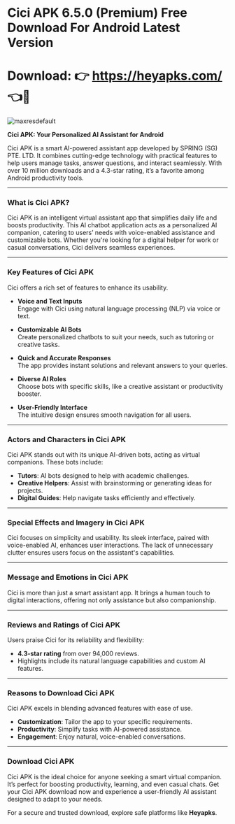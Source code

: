# Cici APK 6.5.0 (Premium) Free Download For Android Latest Version

# Download: 👉 https://heyapks.com/ 👈📲

![maxresdefault](https://github.com/user-attachments/assets/a62dd4a6-f2fa-46be-bc97-3a5358f135fa)


**Cici APK: Your Personalized AI Assistant for Android**  

Cici APK is a smart AI-powered assistant app developed by SPRING (SG) PTE. LTD. It combines cutting-edge technology with practical features to help users manage tasks, answer questions, and interact seamlessly. With over 10 million downloads and a 4.3-star rating, it’s a favorite among Android productivity tools.

---

### **What is Cici APK?**  
Cici APK is an intelligent virtual assistant app that simplifies daily life and boosts productivity. This AI chatbot application acts as a personalized AI companion, catering to users’ needs with voice-enabled assistance and customizable bots. Whether you're looking for a digital helper for work or casual conversations, Cici delivers seamless experiences.  

---

### **Key Features of Cici APK**  
Cici offers a rich set of features to enhance its usability.  

- **Voice and Text Inputs**  
   Engage with Cici using natural language processing (NLP) via voice or text.  

- **Customizable AI Bots**  
   Create personalized chatbots to suit your needs, such as tutoring or creative tasks.  

- **Quick and Accurate Responses**  
   The app provides instant solutions and relevant answers to your queries.  

- **Diverse AI Roles**  
   Choose bots with specific skills, like a creative assistant or productivity booster.  

- **User-Friendly Interface**  
   The intuitive design ensures smooth navigation for all users.  

---

### **Actors and Characters in Cici APK**  
Cici APK stands out with its unique AI-driven bots, acting as virtual companions. These bots include:  

- **Tutors**: AI bots designed to help with academic challenges.  
- **Creative Helpers**: Assist with brainstorming or generating ideas for projects.  
- **Digital Guides**: Help navigate tasks efficiently and effectively.  

---

### **Special Effects and Imagery in Cici APK**  
Cici focuses on simplicity and usability. Its sleek interface, paired with voice-enabled AI, enhances user interactions. The lack of unnecessary clutter ensures users focus on the assistant's capabilities.  

---

### **Message and Emotions in Cici APK**  
Cici is more than just a smart assistant app. It brings a human touch to digital interactions, offering not only assistance but also companionship.  

---

### **Reviews and Ratings of Cici APK**  
Users praise Cici for its reliability and flexibility:  

- **4.3-star rating** from over 94,000 reviews.  
- Highlights include its natural language capabilities and custom AI features.  

---

### **Reasons to Download Cici APK**  
Cici APK excels in blending advanced features with ease of use.  

- **Customization**: Tailor the app to your specific requirements.  
- **Productivity**: Simplify tasks with AI-powered assistance.  
- **Engagement**: Enjoy natural, voice-enabled conversations.  

---

### **Download Cici APK**  
Cici APK is the ideal choice for anyone seeking a smart virtual companion. It’s perfect for boosting productivity, learning, and even casual chats. Get your Cici APK download now and experience a user-friendly AI assistant designed to adapt to your needs.  

For a secure and trusted download, explore safe platforms like **Heyapks**.

